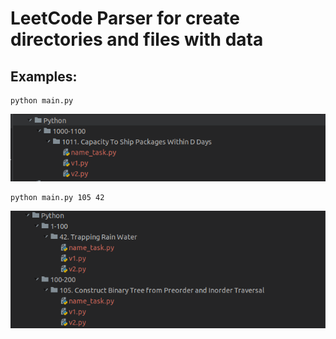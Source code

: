 # LeetCode Parser for create directories and files with data

Examples:
---------

```shell
python main.py
```

![img_1.png](examples/img1.png)



```shell
python main.py 105 42
```

![img.png](examples/img2.png)
